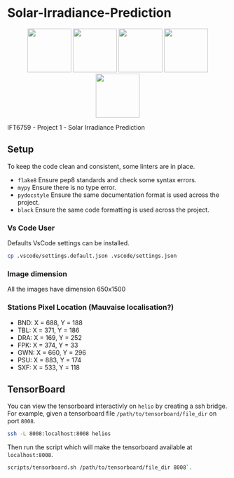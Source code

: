 # Solar-Irradiance-Prediction

<div align="center">
    <img src="./assets/image-3d-ch1.gif" style="height:100px"></img>
    <img src="./assets/image-3d-ch2.gif" style="height:100px"></img>
    <img src="./assets/image-3d-ch3.gif" style="height:100px"></img>
    <img src="./assets/image-3d-ch4.gif" style="height:100px"></img>
    <img src="./assets/image-3d-ch6.gif" style="height:100px"></img>
</div>

IFT6759 - Project 1 - Solar Irradiance Prediction 


## Setup

To keep the code clean and consistent, some linters are in place.

- `flake8` Ensure pep8 standards and check some syntax errors.
- `mypy` Ensure there is no type error.
- `pydocstyle` Ensure the same documentation format is used across the project.
- `black` Ensure the same code formatting is used across the project.

### Vs Code User

Defaults VsCode settings can be installed.

```bash
cp .vscode/settings.default.json .vscode/settings.json
```

### Image dimension
All the images have dimension 650x1500

### Stations Pixel Location (Mauvaise localisation?)
- BND: X = 688, Y = 188
- TBL: X = 371, Y = 186
- DRA: X = 169, Y = 252
- FPK: X = 374, Y = 33
- GWN: X = 660, Y = 296
- PSU: X = 883, Y = 174
- SXF: X = 533, Y = 118

## TensorBoard

You can view the tensorboard interactivly on `helio` by creating a ssh bridge.
For example, given a tensorboard file `/path/to/tensorboard/file_dir` on port `8008`.

```bash
ssh -L 8008:localhost:8008 helios
```
Then run the script which will make the tensorboard available at `localhost:8008`.

```bash
scripts/tensorboard.sh /path/to/tensorboard/file_dir 8008`.
```


